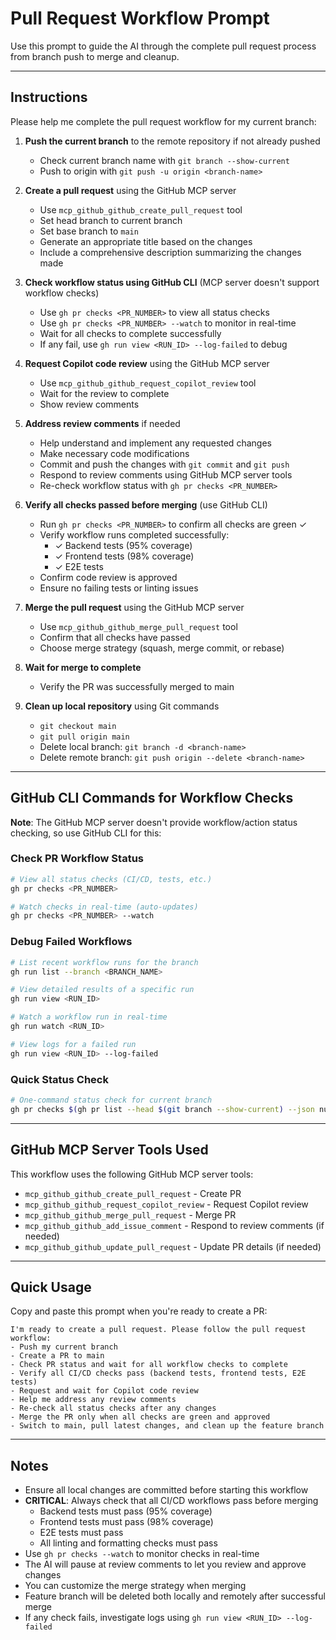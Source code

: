 # Pull Request Workflow Prompt

Use this prompt to guide the AI through the complete pull request process from branch push to merge and cleanup.

---

## Instructions

Please help me complete the pull request workflow for my current branch:

1. **Push the current branch** to the remote repository if not already pushed
   - Check current branch name with `git branch --show-current`
   - Push to origin with `git push -u origin <branch-name>`

2. **Create a pull request** using the GitHub MCP server
   - Use `mcp_github_github_create_pull_request` tool
   - Set head branch to current branch
   - Set base branch to `main`
   - Generate an appropriate title based on the changes
   - Include a comprehensive description summarizing the changes made

3. **Check workflow status using GitHub CLI** (MCP server doesn't support workflow checks)
   - Use `gh pr checks <PR_NUMBER>` to view all status checks
   - Use `gh pr checks <PR_NUMBER> --watch` to monitor in real-time
   - Wait for all checks to complete successfully
   - If any fail, use `gh run view <RUN_ID> --log-failed` to debug

4. **Request Copilot code review** using the GitHub MCP server
   - Use `mcp_github_github_request_copilot_review` tool
   - Wait for the review to complete
   - Show review comments

5. **Address review comments** if needed
   - Help understand and implement any requested changes
   - Make necessary code modifications
   - Commit and push the changes with `git commit` and `git push`
   - Respond to review comments using GitHub MCP server tools
   - Re-check workflow status with `gh pr checks <PR_NUMBER>`

6. **Verify all checks passed before merging** (use GitHub CLI)
   - Run `gh pr checks <PR_NUMBER>` to confirm all checks are green ✓
   - Verify workflow runs completed successfully:
     - ✓ Backend tests (95% coverage)
     - ✓ Frontend tests (98% coverage)
     - ✓ E2E tests
   - Confirm code review is approved
   - Ensure no failing tests or linting issues

7. **Merge the pull request** using the GitHub MCP server
   - Use `mcp_github_github_merge_pull_request` tool
   - Confirm that all checks have passed
   - Choose merge strategy (squash, merge commit, or rebase)

8. **Wait for merge to complete**
   - Verify the PR was successfully merged to main

9. **Clean up local repository** using Git commands
   - `git checkout main`
   - `git pull origin main`
   - Delete local branch: `git branch -d <branch-name>`
   - Delete remote branch: `git push origin --delete <branch-name>`

---

## GitHub CLI Commands for Workflow Checks

**Note**: The GitHub MCP server doesn't provide workflow/action status checking, so use GitHub CLI for this:

### Check PR Workflow Status
```bash
# View all status checks (CI/CD, tests, etc.)
gh pr checks <PR_NUMBER>

# Watch checks in real-time (auto-updates)
gh pr checks <PR_NUMBER> --watch
```

### Debug Failed Workflows
```bash
# List recent workflow runs for the branch
gh run list --branch <BRANCH_NAME>

# View detailed results of a specific run
gh run view <RUN_ID>

# Watch a workflow run in real-time
gh run watch <RUN_ID>

# View logs for a failed run
gh run view <RUN_ID> --log-failed
```

### Quick Status Check
```bash
# One-command status check for current branch
gh pr checks $(gh pr list --head $(git branch --show-current) --json number --jq '.[0].number')
```

---

## GitHub MCP Server Tools Used

This workflow uses the following GitHub MCP server tools:
- `mcp_github_github_create_pull_request` - Create PR
- `mcp_github_github_request_copilot_review` - Request Copilot review  
- `mcp_github_github_merge_pull_request` - Merge PR
- `mcp_github_github_add_issue_comment` - Respond to review comments (if needed)
- `mcp_github_github_update_pull_request` - Update PR details (if needed)

---

## Quick Usage

Copy and paste this prompt when you're ready to create a PR:

```
I'm ready to create a pull request. Please follow the pull request workflow:
- Push my current branch
- Create a PR to main
- Check PR status and wait for all workflow checks to complete
- Verify all CI/CD checks pass (backend tests, frontend tests, E2E tests)
- Request and wait for Copilot code review
- Help me address any review comments
- Re-check all status checks after any changes
- Merge the PR only when all checks are green and approved
- Switch to main, pull latest changes, and clean up the feature branch
```

---

## Notes

- Ensure all local changes are committed before starting this workflow
- **CRITICAL**: Always check that all CI/CD workflows pass before merging
  - Backend tests must pass (95% coverage)
  - Frontend tests must pass (98% coverage)
  - E2E tests must pass
  - All linting and formatting checks must pass
- Use `gh pr checks --watch` to monitor checks in real-time
- The AI will pause at review comments to let you review and approve changes
- You can customize the merge strategy when merging
- Feature branch will be deleted both locally and remotely after successful merge
- If any check fails, investigate logs using `gh run view <RUN_ID> --log-failed`

